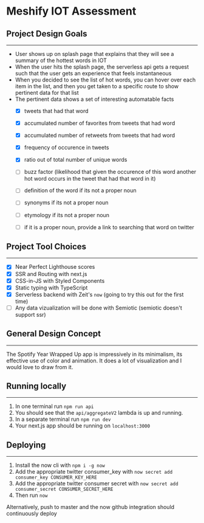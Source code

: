# Meshify IOT Assessment

## Project Design Goals
-------------------
- User shows up on splash page that explains that they will see a summary of the hottest words in IOT
- When the user hits the splash page, the serverless api gets a request such that the user gets an experience that feels instantaneous
- When you decided to see the list of hot words, you can hover over each item in the list, and then you get taken to a specific route to show pertinent data for that list
- The pertinent data shows a set of interesting automatable facts
    - [x] tweets that had that word
    - [x] accumulated number of favorites from tweets that had word
    - [x] accumulated number of retweets from tweets that had word
    - [x] frequency of occurence in tweets
    - [x] ratio out of total number of unique words
    - [ ] buzz factor (likelihood that given the occurence of this word another hot word occurs in the tweet that had that word in it)
    - [ ] definition of the word if its not a proper noun
    - [ ] synonyms if its not a proper noun
    - [ ] etymology if its not a proper noun
    - [ ] if it is a proper noun, provide a link to searching that word on twitter


## Project Tool Choices
--------------------
- [x] Near Perfect Lighthouse scores 
- [x] SSR and Routing with next.js
- [x] CSS-in-JS with Styled Components
- [x] Static typing with TypeScript
- [x] Serverless backend with Zeit's `now` (going to try this out for the first time)
- [ ] Any data vizualization will be done with Semiotic (semiotic doesn't support ssr)

## General Design Concept
------------------------
The Spotify Year Wrapped Up app is impressively in its minimalism, its effective use of color and animation. It does a lot of visualization and I would love to draw from it.

## Running locally
-----------------
1. In one terminal run `npm run api`
2. You should see that the `api/aggregateV2` lambda is up and running.
3. In a separate terminal run `npm run dev`
4. Your next.js app should be running on `localhost:3000`

## Deploying
------------
1. Install the now cli with `npm i -g now` 
2. Add the appropriate twitter consumer_key with `now secret add consumer_key CONSUMER_KEY_HERE`
3. Add the appropriate twitter consumer secret with `now secret add consumer_secret CONSUMER_SECRET_HERE`
4. Then run `now`

Alternatively, push to master and the now github integration should continuously deploy
